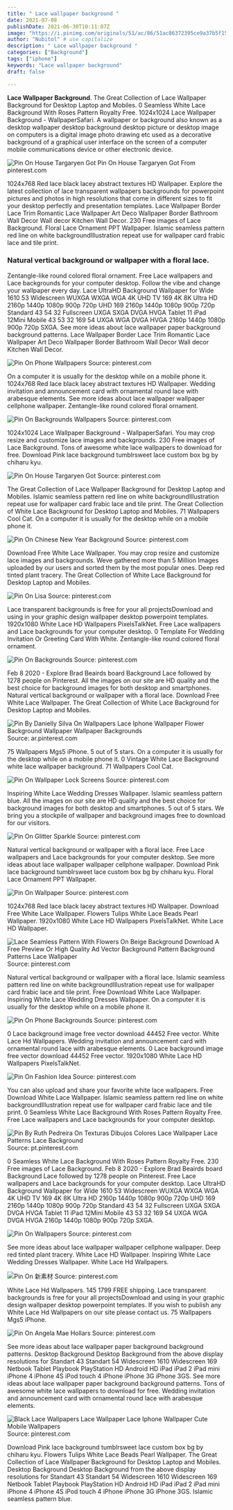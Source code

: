```yaml
---
title: " Lace wallpaper background "
date: 2021-07-08
publishDate: 2021-06-30T10:11:07Z
image: "https://i.pinimg.com/originals/51/ac/86/51ac86372395ce9a37b5f152f2eeb335.jpg"
author: "Nubitol" # use capitalize
description: " Lace wallpaper background "
categories: ["Background"]
tags: ["iphone"]
keywords: "Lace wallpaper background"
draft: false

---
```



**Lace Wallpaper Background**. The Great Collection of Lace Wallpaper Background for Desktop Laptop and Mobiles. 0 Seamless White Lace Background With Roses Pattern Royalty Free. 1024x1024 Lace Wallpaper Background - WallpaperSafari. A wallpaper or background also known as a desktop wallpaper desktop background desktop picture or desktop image on computers is a digital image photo drawing etc used as a decorative background of a graphical user interface on the screen of a computer mobile communications device or other electronic device.

![Pin On House Targaryen Got](https://i.pinimg.com/originals/7f/8f/ca/7f8fca24adbbd43a806d3f810b1e7572.jpg "Pin On House Targaryen Got")
Pin On House Targaryen Got From pinterest.com


1024x768 Red lace black lacey abstract textures HD Wallpaper. Explore the latest collection of lace transparent wallpapers backgrounds for powerpoint pictures and photos in high resolutions that come in different sizes to fit your desktop perfectly and presentation templates. Lace Wallpaper Border Lace Trim Romantic Lace Wallpaper Art Deco Wallpaper Border Bathroom Wall Decor Wall decor Kitchen Wall Decor. 230 Free images of Lace Background. Floral Lace Ornament PPT Wallpaper. Islamic seamless pattern red line on white backgroundIllustration repeat use for wallpaper card frabic lace and tile print.

### Natural vertical background or wallpaper with a floral lace.

Zentangle-like round colored floral ornament. Free Lace wallpapers and Lace backgrounds for your computer desktop. Follow the vibe and change your wallpaper every day. Lace UltraHD Background Wallpaper for Wide 1610 53 Widescreen WUXGA WXGA WGA 4K UHD TV 169 4K 8K Ultra HD 2160p 1440p 1080p 900p 720p UHD 169 2160p 1440p 1080p 900p 720p Standard 43 54 32 Fullscreen UXGA SXGA DVGA HVGA Tablet 11 iPad 12Mini Mobile 43 53 32 169 54 UXGA WGA DVGA HVGA 2160p 1440p 1080p 900p 720p SXGA. See more ideas about lace wallpaper paper background background patterns. Lace Wallpaper Border Lace Trim Romantic Lace Wallpaper Art Deco Wallpaper Border Bathroom Wall Decor Wall decor Kitchen Wall Decor.


![Pin On Phone Wallpapers](https://i.pinimg.com/originals/f9/68/97/f968977749b4de368cae1b2388092b36.jpg "Pin On Phone Wallpapers")
Source: pinterest.com

On a computer it is usually for the desktop while on a mobile phone it. 1024x768 Red lace black lacey abstract textures HD Wallpaper. Wedding invitation and announcement card with ornamental round lace with arabesque elements. See more ideas about lace wallpaper wallpaper cellphone wallpaper. Zentangle-like round colored floral ornament.

![Pin On Backgrounds Wallpapers](https://i.pinimg.com/originals/76/74/06/767406ee1566d0348f717ae4defc6cf0.jpg "Pin On Backgrounds Wallpapers")
Source: pinterest.com

1024x1024 Lace Wallpaper Background - WallpaperSafari. You may crop resize and customize lace images and backgrounds. 230 Free images of Lace Background. Tons of awesome white lace wallpapers to download for free. Download Pink lace background tumblrsweet lace custom box bg by chiharu kyu.

![Pin On House Targaryen Got](https://i.pinimg.com/originals/7f/8f/ca/7f8fca24adbbd43a806d3f810b1e7572.jpg "Pin On House Targaryen Got")
Source: pinterest.com

The Great Collection of Lace Wallpaper Background for Desktop Laptop and Mobiles. Islamic seamless pattern red line on white backgroundIllustration repeat use for wallpaper card frabic lace and tile print. The Great Collection of White Lace Background for Desktop Laptop and Mobiles. 71 Wallpapers Cool Cat. On a computer it is usually for the desktop while on a mobile phone it.

![Pin On Chinese New Year Background](https://i.pinimg.com/originals/05/e4/cd/05e4cdc151235b89e3a1f559346161b9.jpg "Pin On Chinese New Year Background")
Source: pinterest.com

Download Free White Lace Wallpaper. You may crop resize and customize lace images and backgrounds. Weve gathered more than 5 Million Images uploaded by our users and sorted them by the most popular ones. Deep red tinted plant tracery. The Great Collection of White Lace Background for Desktop Laptop and Mobiles.

![Pin On Lisa](https://i.pinimg.com/originals/e9/b4/da/e9b4dadd767f78a1a3677580522c2a26.jpg "Pin On Lisa")
Source: pinterest.com

Lace transparent backgrounds is free for your all projectsDownload and using in your graphic design wallpaper desktop powerpoint templates. 1920x1080 White Lace HD Wallpapers PixelsTalkNet. Free Lace wallpapers and Lace backgrounds for your computer desktop. 0 Template For Wedding Invitation Or Greeting Card With White. Zentangle-like round colored floral ornament.

![Pin On Backgrounds](https://i.pinimg.com/originals/38/54/93/38549303a4d89700c16a7c50b3fea621.jpg "Pin On Backgrounds")
Source: pinterest.com

Feb 8 2020 - Explore Brad Beairds board Background Lace followed by 1278 people on Pinterest. All the images on our site are HD quality and the best choice for background images for both desktop and smartphones. Natural vertical background or wallpaper with a floral lace. Download Free White Lace Wallpaper. The Great Collection of White Lace Background for Desktop Laptop and Mobiles.

![Pin By Danielly Silva On Wallpapers Lace Iphone Wallpaper Flower Background Wallpaper Wallpaper Backgrounds](https://i.pinimg.com/originals/12/6e/01/126e011015dabf5e24832627083e599c.jpg "Pin By Danielly Silva On Wallpapers Lace Iphone Wallpaper Flower Background Wallpaper Wallpaper Backgrounds")
Source: ar.pinterest.com

75 Wallpapers Mgs5 iPhone. 5 out of 5 stars. On a computer it is usually for the desktop while on a mobile phone it. 0 Vintage White Lace Background white lace wallpaper background. 71 Wallpapers Cool Cat.

![Pin On Wallpaper Lock Screens](https://i.pinimg.com/originals/73/8c/9e/738c9efa01d0f2d9e6544265d65b6bd8.jpg "Pin On Wallpaper Lock Screens")
Source: pinterest.com

Inspiring White Lace Wedding Dresses Wallpaper. Islamic seamless pattern blue. All the images on our site are HD quality and the best choice for background images for both desktop and smartphones. 5 out of 5 stars. We bring you a stockpile of wallpaper and background images free to download for our visitors.

![Pin On Glitter Sparkle](https://i.pinimg.com/736x/ac/11/f8/ac11f89b3b23147c4351fe4a8d7bc54b.jpg "Pin On Glitter Sparkle")
Source: pinterest.com

Natural vertical background or wallpaper with a floral lace. Free Lace wallpapers and Lace backgrounds for your computer desktop. See more ideas about lace wallpaper wallpaper cellphone wallpaper. Download Pink lace background tumblrsweet lace custom box bg by chiharu kyu. Floral Lace Ornament PPT Wallpaper.

![Pin On Wallpaper](https://i.pinimg.com/originals/d2/97/59/d29759fc479640dce445dbc6d3b09f89.jpg "Pin On Wallpaper")
Source: pinterest.com

1024x768 Red lace black lacey abstract textures HD Wallpaper. Download Free White Lace Wallpaper. Flowers Tulips White Lace Beads Pearl Wallpaper. 1920x1080 White Lace HD Wallpapers PixelsTalkNet. White Lace HD Wallpaper.

![Lace Seamless Pattern With Flowers On Beige Background Download A Free Preview Or High Quality Ad Vector Background Pattern Background Patterns Lace Wallpaper](https://i.pinimg.com/originals/07/d4/01/07d4015ac8c7b0313849be43ecc21539.jpg "Lace Seamless Pattern With Flowers On Beige Background Download A Free Preview Or High Quality Ad Vector Background Pattern Background Patterns Lace Wallpaper")
Source: pinterest.com

Natural vertical background or wallpaper with a floral lace. Islamic seamless pattern red line on white backgroundIllustration repeat use for wallpaper card frabic lace and tile print. Free Download White Lace Wallpaper. Inspiring White Lace Wedding Dresses Wallpaper. On a computer it is usually for the desktop while on a mobile phone it.

![Pin On Phone Backgrounds](https://i.pinimg.com/originals/73/eb/84/73eb8480886d3e4d0a64bf337fc2e35e.jpg "Pin On Phone Backgrounds")
Source: pinterest.com

0 Lace background image free vector download 44452 Free vector. White Lace Hd Wallpapers. Wedding invitation and announcement card with ornamental round lace with arabesque elements. 0 Lace background image free vector download 44452 Free vector. 1920x1080 White Lace HD Wallpapers PixelsTalkNet.

![Pin On Fashion Idea](https://i.pinimg.com/originals/8e/a3/fb/8ea3fbfa82922edc835720637815e561.jpg "Pin On Fashion Idea")
Source: pinterest.com

You can also upload and share your favorite white lace wallpapers. Free Download White Lace Wallpaper. Islamic seamless pattern red line on white backgroundIllustration repeat use for wallpaper card frabic lace and tile print. 0 Seamless White Lace Background With Roses Pattern Royalty Free. Free Lace wallpapers and Lace backgrounds for your computer desktop.

![Pin By Ruth Pedreira On Texturas Dibujos Colores Lace Wallpaper Lace Patterns Lace Background](https://i.pinimg.com/originals/f2/33/44/f23344720901b4a3df00023e55e6a00b.jpg "Pin By Ruth Pedreira On Texturas Dibujos Colores Lace Wallpaper Lace Patterns Lace Background")
Source: pt.pinterest.com

0 Seamless White Lace Background With Roses Pattern Royalty Free. 230 Free images of Lace Background. Feb 8 2020 - Explore Brad Beairds board Background Lace followed by 1278 people on Pinterest. Free Lace wallpapers and Lace backgrounds for your computer desktop. Lace UltraHD Background Wallpaper for Wide 1610 53 Widescreen WUXGA WXGA WGA 4K UHD TV 169 4K 8K Ultra HD 2160p 1440p 1080p 900p 720p UHD 169 2160p 1440p 1080p 900p 720p Standard 43 54 32 Fullscreen UXGA SXGA DVGA HVGA Tablet 11 iPad 12Mini Mobile 43 53 32 169 54 UXGA WGA DVGA HVGA 2160p 1440p 1080p 900p 720p SXGA.

![Pin On Wallpapers](https://i.pinimg.com/originals/d8/5f/14/d85f1447ae039d0640111dae2919e6b6.jpg "Pin On Wallpapers")
Source: pinterest.com

See more ideas about lace wallpaper wallpaper cellphone wallpaper. Deep red tinted plant tracery. White Lace HD Wallpaper. Inspiring White Lace Wedding Dresses Wallpaper. White Lace Hd Wallpapers.

![Pin On 新素材](https://i.pinimg.com/originals/ef/ee/79/efee79eaf7a1a8a7c3bd3dab198ee61d.jpg "Pin On 新素材")
Source: pinterest.com

White Lace Hd Wallpapers. 145 1799 FREE shipping. Lace transparent backgrounds is free for your all projectsDownload and using in your graphic design wallpaper desktop powerpoint templates. If you wish to publish any White Lace Hd Wallpapers on our site please contact us. 75 Wallpapers Mgs5 iPhone.

![Pin On Angela Mae Hollars](https://i.pinimg.com/originals/66/75/02/667502e440c891a7821c8ab7510f879e.jpg "Pin On Angela Mae Hollars")
Source: pinterest.com

See more ideas about lace wallpaper paper background background patterns. Desktop Background Desktop Background from the above display resolutions for Standart 43 Standart 54 Widescreen 1610 Widescreen 169 Netbook Tablet Playbook PlayStation HD Android HD iPad iPad 2 iPad mini iPhone 4 iPhone 4S iPod touch 4 iPhone iPhone 3G iPhone 3GS. See more ideas about lace wallpaper paper background background patterns. Tons of awesome white lace wallpapers to download for free. Wedding invitation and announcement card with ornamental round lace with arabesque elements.

![Black Lace Wallpapers Lace Wallpaper Lace Iphone Wallpaper Cute Mobile Wallpapers](https://i.pinimg.com/originals/51/ac/86/51ac86372395ce9a37b5f152f2eeb335.jpg "Black Lace Wallpapers Lace Wallpaper Lace Iphone Wallpaper Cute Mobile Wallpapers")
Source: pinterest.com

Download Pink lace background tumblrsweet lace custom box bg by chiharu kyu. Flowers Tulips White Lace Beads Pearl Wallpaper. The Great Collection of Lace Wallpaper Background for Desktop Laptop and Mobiles. Desktop Background Desktop Background from the above display resolutions for Standart 43 Standart 54 Widescreen 1610 Widescreen 169 Netbook Tablet Playbook PlayStation HD Android HD iPad iPad 2 iPad mini iPhone 4 iPhone 4S iPod touch 4 iPhone iPhone 3G iPhone 3GS. Islamic seamless pattern blue.

